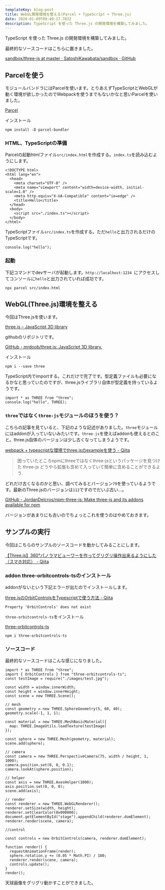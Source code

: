```yaml
---
templateKey: blog-post
title: WebGL開発環境を整える(Parcel + TypeScript + Three.js)
date: 2020-01-09T09:49:17.783Z
description: TypeScript を使った Three.js の開発環境を構築してみました。
---
```

TypeScript を使った Three.js の開発環境を構築してみました。

最終的なソースコードはこちらに置きました。

[sandbox/three-js at master · SatoshiKawabata/sandbox · GitHub](https://github.com/SatoshiKawabata/sandbox/tree/master/three-js)

## Parcelを使う

モジュールバンドラにはParcelを使います。とりあえずTypeScriptとWebGLが動く環境が欲しかったのでWebpackを使うまでもないかなと思いParcelを使いました。

[Parcel](https://ja.parceljs.org/)

インストール

```
npm install -D parcel-bundler
```

### HTML、TypeScriptの準備

Parcelの起動htmlファイル`src/index.html`を作成する。`index.ts`を読み込むようにします。

```
<!DOCTYPE html>
<html lang="en">
  <head>
    <meta charset="UTF-8" />
    <meta name="viewport" content="width=device-width, initial-scale=1.0" />
    <meta http-equiv="X-UA-Compatible" content="ie=edge" />
    <title>Hello</title>
  </head>
  <body>
    <script src="./index.ts"></script>
  </body>
</html>

```

TypeScriptファイル`src/index.ts`を作成する。ただ`hello`と出力されるだけのTypeScriptです。

```
console.log("hello");
```

### 起動

下記コマンドでdevサーバが起動します。`http://localhost:1234 `にアクセスしてコンソールに`hello`と出力されていれば成功です。

```
npx parcel src/index.html
```

## WebGL(Three.js)環境を整える

今回はThree.jsを使います。

[three.js – JavaScript 3D library](https://threejs.org/)

githubのリポジトリです。

[GitHub - mrdoob/three.js: JavaScript 3D library.](https://github.com/mrdoob/three.js/)

インストール

```
npm i --save three
```

TypeScript内でimportする。これだけで完了です。型定義ファイルも必要になるかなと思っていたのですが、three.jsライブラリ自体が型定義を持っているようです。

```
import * as THREE from "three";
console.log("hello", THREE);

```

### `three`ではなく`three-js`モジュールのほうを使う？

こちらの記事を見ていると、下記のような記述がありました。`three`モジュールにはaddonが入っていないみたいです。`three-js`を使えばaddonも使えるとのこと。three.js自体のバージョンは少し古くなってしまうようです。

[webpack + typescriptな環境でthree.jsのexampleを使う - Qiita](https://qiita.com/namazu510/items/346b0e8003e3fc6775f3)

> 困っていたところnpmにthreeではなくthree-jsというパッケージを見つけた
> three-js
> どうやら拡張も含めて入っていて簡単に含めることができるよう.

どれだけ古くなるのかと思い、調べてみるとバージョン`79`を使っているようです。最新のThree.jsのバージョンは`112`ですのでだいぶ古い…。

[GitHub - JordanDelcros/npm-three-js: Make three-js and its addons available for npm](https://github.com/JordanDelcros/npm-three-js)

バージョンがあまりにも古いのでちょっとこれを使うのはやめておきます。

## サンプルの実行

今回はこちらのサンプルのソースコードを動かしてみることにします。

[【Three.js】360°パノラマビューワーを作ってグリグリ操作出来るようにした（スマホ対応） - Qiita](https://qiita.com/kingpanda/items/1c3a47765b40d6d62f46)

### addon three-orbitcontrols-tsのインストール

addonがないという下記エラーが出たのでインストールします。

[three.jsのOrbitControlsをTypescriptで使う方法 - Qiita](https://qiita.com/hiraike32/items/bb980b426f2352ac7f1c)

```
Property 'OrbitControls' does not exist
```

`three-orbitcontrols-ts`をインストール

[three-orbitcontrols-ts](https://www.npmjs.com/package/three-orbitcontrols-ts)

```
npm i three-orbitcontrols-ts
```

### ソースコード

最終的なソースコードはこんな感じになりました。

```
import * as THREE from "three";
import { OrbitControls } from "three-orbitcontrols-ts";
const testImage = require("./images/test.jpg");

const width = window.innerWidth;
const height = window.innerHeight;
const scene = new THREE.Scene();

// mesh
const geometry = new THREE.SphereGeometry(5, 60, 40);
geometry.scale(-1, 1, 1);

const material = new THREE.MeshBasicMaterial({
  map: THREE.ImageUtils.loadTexture(testImage)
});

const sphere = new THREE.Mesh(geometry, material);
scene.add(sphere);

// camera
const camera = new THREE.PerspectiveCamera(75, width / height, 1, 1000);
camera.position.set(0, 0, 0.1);
camera.lookAt(sphere.position);

// helper
const axis = new THREE.AxesHelper(1000);
axis.position.set(0, 0, 0);
scene.add(axis);

// render
const renderer = new THREE.WebGLRenderer();
renderer.setSize(width, height);
renderer.setClearColor(0x000000);
document.getElementById("stage").appendChild(renderer.domElement);
renderer.render(scene, camera);

//control

const controls = new OrbitControls(camera, renderer.domElement);

function render() {
  requestAnimationFrame(render);
  sphere.rotation.y += (0.05 * Math.PI) / 180;
  renderer.render(scene, camera);
  controls.update();
}
render();
```

天球画像をグリグリ動かすことができました。
